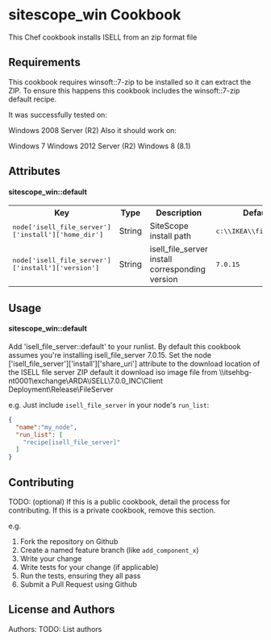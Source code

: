 sitescope_win Cookbook
======================
This Chef cookbook installs ISELL  from an zip format file

Requirements
------------

This cookbook requires winsoft::7-zip to be installed so it can extract the ZIP. To ensure this happens this cookbook includes the winsoft::7-zip default recipe.

It was successfully tested on:

Windows 2008 Server (R2)
Also it should work on:

Windows 7
Windows 2012 Server (R2)
Windows 8 (8.1)

Attributes
----------
#### sitescope_win::default
<table>
  <tr>
    <th>Key</th>
    <th>Type</th>
    <th>Description</th>
    <th>Default</th>
  </tr>
  <tr>
    <td><tt>node['isell_file_server']['install']['home_dir']</tt></td>
    <td>String</td>
    <td>SiteScope install path</td>
    <td><tt>c:\\IKEA\\file_server</tt></td>
  </tr>

 

  <tr>
    <td><tt>node['isell_file_server']['install']['version']</tt></td>
    <td>String</td>
    <td>isell_file_server install corresponding version</td>
    <td><tt>7.0.15</tt></td>
  </tr>
  

</table>

Usage
-----
#### sitescope_win::default

Add 'isell_file_server::default' to your runlist. By default this cookbook assumes you're installing isell_file_server 7.0.15.
Set the node ['isell_file_server']['install']['share_uri']  attribute to the download location of the ISELL file server ZIP
default it download iso image file from \\\\itsehbg-nt0001\exchange\ARDA\iSELL\7.0.0_INC\Client Deployment\\Release\\FileServer



e.g.
Just include `isell_file_server` in your node's `run_list`:

```json
{
  "name":"my_node",
  "run_list": [
    "recipe[isell_file_server]"
  ]
}
```

Contributing
------------
TODO: (optional) If this is a public cookbook, detail the process for contributing. If this is a private cookbook, remove this section.

e.g.
1. Fork the repository on Github
2. Create a named feature branch (like `add_component_x`)
3. Write your change
4. Write tests for your change (if applicable)
5. Run the tests, ensuring they all pass
6. Submit a Pull Request using Github

License and Authors
-------------------
Authors: TODO: List authors

